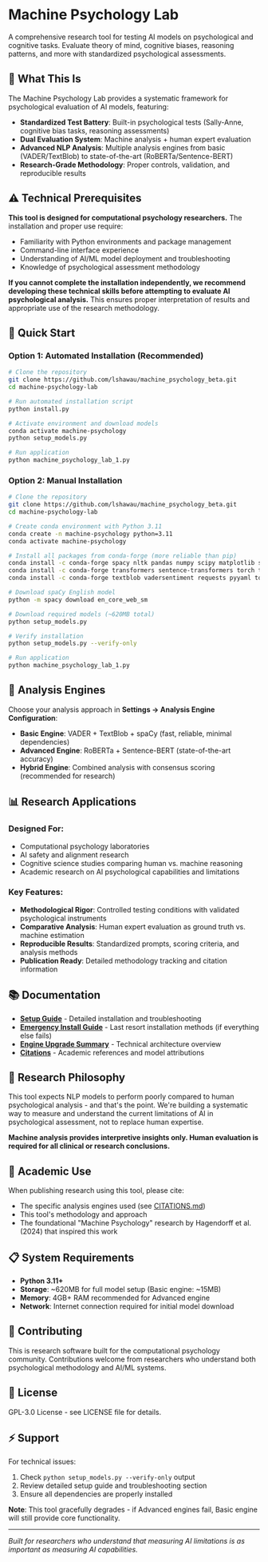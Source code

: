 # Machine Psychology Lab

A comprehensive research tool for testing AI models on psychological and cognitive tasks. Evaluate theory of mind, cognitive biases, reasoning patterns, and more with standardized psychological assessments.

## 🧠 What This Is

The Machine Psychology Lab provides a systematic framework for psychological evaluation of AI models, featuring:

- **Standardized Test Battery**: Built-in psychological tests (Sally-Anne, cognitive bias tasks, reasoning assessments)
- **Dual Evaluation System**: Machine analysis + human expert evaluation
- **Advanced NLP Analysis**: Multiple analysis engines from basic (VADER/TextBlob) to state-of-the-art (RoBERTa/Sentence-BERT)
- **Research-Grade Methodology**: Proper controls, validation, and reproducible results

## ⚠️ Technical Prerequisites

**This tool is designed for computational psychology researchers.** The installation and proper use require:

- Familiarity with Python environments and package management
- Command-line interface experience
- Understanding of AI/ML model deployment and troubleshooting
- Knowledge of psychological assessment methodology

**If you cannot complete the installation independently, we recommend developing these technical skills before attempting to evaluate AI psychological analysis.** This ensures proper interpretation of results and appropriate use of the research methodology.

## 🚀 Quick Start

### Option 1: Automated Installation (Recommended)
```bash
# Clone the repository
git clone https://github.com/lshawau/machine_psychology_beta.git
cd machine-psychology-lab

# Run automated installation script
python install.py

# Activate environment and download models
conda activate machine-psychology
python setup_models.py

# Run application
python machine_psychology_lab_1.py
```

### Option 2: Manual Installation
```bash
# Clone the repository
git clone https://github.com/lshawau/machine_psychology_beta.git
cd machine-psychology-lab

# Create conda environment with Python 3.11
conda create -n machine-psychology python=3.11
conda activate machine-psychology

# Install all packages from conda-forge (more reliable than pip)
conda install -c conda-forge spacy nltk pandas numpy scipy matplotlib scikit-learn
conda install -c conda-forge transformers sentence-transformers torch torchvision torchaudio
conda install -c conda-forge textblob vadersentiment requests pyyaml tqdm

# Download spaCy English model
python -m spacy download en_core_web_sm

# Download required models (~620MB total)
python setup_models.py

# Verify installation
python setup_models.py --verify-only

# Run application
python machine_psychology_lab_1.py
```

## 🔧 Analysis Engines

Choose your analysis approach in **Settings → Analysis Engine Configuration**:

- **Basic Engine**: VADER + TextBlob + spaCy (fast, reliable, minimal dependencies)
- **Advanced Engine**: RoBERTa + Sentence-BERT (state-of-the-art accuracy)
- **Hybrid Engine**: Combined analysis with consensus scoring (recommended for research)

## 📊 Research Applications

### Designed For:
- Computational psychology laboratories
- AI safety and alignment research
- Cognitive science studies comparing human vs. machine reasoning
- Academic research on AI psychological capabilities and limitations

### Key Features:
- **Methodological Rigor**: Controlled testing conditions with validated psychological instruments
- **Comparative Analysis**: Human expert evaluation as ground truth vs. machine estimation
- **Reproducible Results**: Standardized prompts, scoring criteria, and analysis methods
- **Publication Ready**: Detailed methodology tracking and citation information

## 📚 Documentation

- **[Setup Guide](SETUP_GUIDE.md)** - Detailed installation and troubleshooting
- **[Emergency Install Guide](EMERGENCY_INSTALL.md)** - Last resort installation methods (if everything else fails)
- **[Engine Upgrade Summary](ENGINE_UPGRADE_SUMMARY.md)** - Technical architecture overview
- **[Citations](CITATIONS.md)** - Academic references and model attributions

## 🎯 Research Philosophy

This tool expects NLP models to perform poorly compared to human psychological analysis - and that's the point. We're building a systematic way to measure and understand the current limitations of AI in psychological assessment, not to replace human expertise.

**Machine analysis provides interpretive insights only. Human evaluation is required for all clinical or research conclusions.**

## 🔬 Academic Use

When publishing research using this tool, please cite:
- The specific analysis engines used (see [CITATIONS.md](CITATIONS.md))
- This tool's methodology and approach
- The foundational "Machine Psychology" research by Hagendorff et al. (2024) that inspired this work

## 📋 System Requirements

- **Python 3.11+**
- **Storage**: ~620MB for full model setup (Basic engine: ~15MB)
- **Memory**: 4GB+ RAM recommended for Advanced engine
- **Network**: Internet connection required for initial model download

## 🤝 Contributing

This is research software built for the computational psychology community. Contributions welcome from researchers who understand both psychological methodology and AI/ML systems.

## 📄 License

GPL-3.0 License - see LICENSE file for details.

## ⚡ Support

For technical issues:
1. Check `python setup_models.py --verify-only` output
2. Review detailed setup guide and troubleshooting section
3. Ensure all dependencies are properly installed

**Note**: This tool gracefully degrades - if Advanced engines fail, Basic engine will still provide core functionality.

---

*Built for researchers who understand that measuring AI limitations is as important as measuring AI capabilities.*
